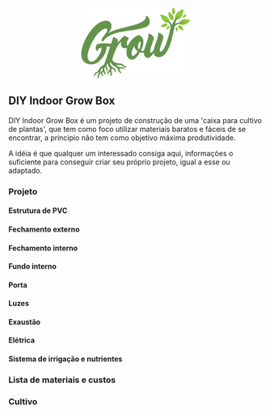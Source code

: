 <p align="center">
  <img src="https://raw.githubusercontent.com/DIYGrow/indoor-growbox/master/logo.png"/>
</p>

## DIY Indoor Grow Box


DIY Indoor Grow Box é um projeto de construção de uma 'caixa para cultivo de plantas', que tem como foco utilizar materiais baratos e fáceis de se encontrar, a principio não tem como objetivo máxima produtividade.

A idéia é que qualquer um interessado consiga aqui, informações o suficiente para conseguir criar seu próprio projeto, igual a esse ou adaptado.

### Projeto


#### Estrutura de PVC

#### Fechamento externo

#### Fechamento interno

#### Fundo interno

#### Porta

#### Luzes

#### Exaustão

#### Elétrica

#### Sistema de irrigação e nutrientes


### Lista de materiais e custos


### Cultivo
